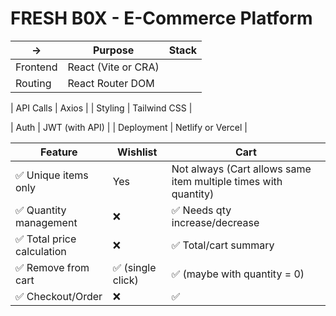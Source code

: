 # FRESH B0X - E-Commerce Platform

| ->       | Purpose             | Stack |
| -------- | ------------------- | ----- |
| Frontend | React (Vite or CRA) |
| Routing  | React Router DOM    |

| API Calls | Axios |
| Styling | Tailwind CSS |

| Auth | JWT (with API) |
| Deployment | Netlify or Vercel |

| Feature                    | Wishlist          | Cart                                                            |
| -------------------------- | ----------------- | --------------------------------------------------------------- |
| ✅ Unique items only       | Yes               | Not always (Cart allows same item multiple times with quantity) |
| ✅ Quantity management     | ❌                | ✅ Needs qty increase/decrease                                  |
| ✅ Total price calculation | ❌                | ✅ Total/cart summary                                           |
| ✅ Remove from cart        | ✅ (single click) | ✅ (maybe with quantity = 0)                                    |
| ✅ Checkout/Order          | ❌                | ✅                                                              |
